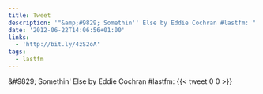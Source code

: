 ```yaml
---
title: Tweet
description: '"&amp;#9829; Somethin'' Else by Eddie Cochran #lastfm: "'
date: '2012-06-22T14:06:56+01:00'
links:
  - 'http://bit.ly/4zS2oA'
tags:
  - lastfm
---
```

&amp;#9829; Somethin' Else by Eddie Cochran #lastfm: 
      {{< tweet 0 0 >}}
    
